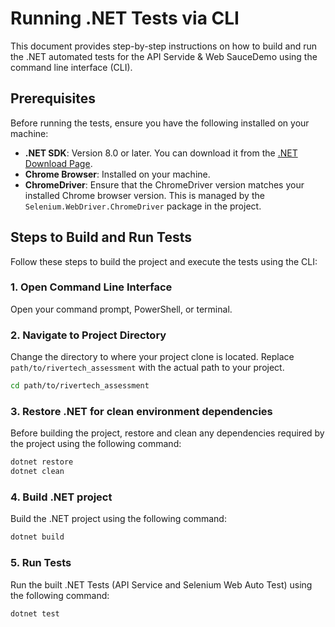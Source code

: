 # Running .NET Tests via CLI

This document provides step-by-step instructions on how to build and run the .NET automated tests for the API Servide & Web SauceDemo using the command line interface (CLI).

## Prerequisites

Before running the tests, ensure you have the following installed on your machine:

- **.NET SDK**: Version 8.0 or later. You can download it from the [.NET Download Page](https://dotnet.microsoft.com/download).
- **Chrome Browser**: Installed on your machine.
- **ChromeDriver**: Ensure that the ChromeDriver version matches your installed Chrome browser version. This is managed by the `Selenium.WebDriver.ChromeDriver` package in the project.

## Steps to Build and Run Tests

Follow these steps to build the project and execute the tests using the CLI:

### 1. Open Command Line Interface

Open your command prompt, PowerShell, or terminal.

### 2. Navigate to Project Directory

Change the directory to where your project clone is located. Replace `path/to/rivertech_assessment` with the actual path to your project.

```bash
cd path/to/rivertech_assessment
```

### 3. Restore .NET for clean environment dependencies

Before building the project, restore and clean any dependencies required by the project using the following command:

```bash
dotnet restore
dotnet clean
```

### 4. Build .NET project

Build the .NET project using the following command:

```bash
dotnet build
```

### 5. Run Tests

Run the built .NET Tests (API Service and Selenium Web Auto Test) using the following command:

```bash
dotnet test
```
